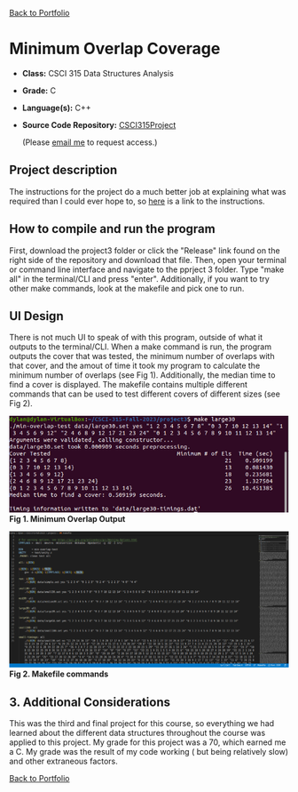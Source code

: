 [Back to Portfolio](./)

Minimum Overlap Coverage
===============

-   **Class:** CSCI 315 Data Structures Analysis
-   **Grade:** C
-   **Language(s):** C++
-   **Source Code Repository:** [CSCI315Project](https://github.com/DylanAKelly/CSCI315Project)
  
    (Please [email me](mailto:example@csustudent.net?subject=GitHub%20Access) to request access.)

## Project description

The instructions for the project do a much better job at explaining what was required than I could ever hope to, so [here](https://github.com/DylanAKelly/CSCI315Project/blob/main/project3/project3.pdf) is a link to the instructions. 

## How to compile and run the program

First, download the project3 folder or click the "Release" link found on the right side of the repository and download that file. Then, open your terminal or command line interface and navigate to the pprject 3 folder. Type "make all" in the terminal/CLI and press "enter". Additionally, if you want to try other make commands, look at the makefile and pick one to run. 

## UI Design

There is not much UI to speak of with this program, outside of what it outputs to the terminal/CLI. When a make command is run, the program outputs the cover that was tested, the minimum number of overlaps with that cover, and the amout of time it took my program to calculate the minimum number of overlaps (see Fig 1). Additionally, the median time to find a cover is displayed. The makefile contains multiple different commands that can be used to test different covers of different sizes (see Fig 2). 

![Min. Overlap Output](images/MinOverFig1.PNG)  
**Fig 1. Minimum Overlap Output**

![Makefile](images/MinOverFig2.PNG)  
**Fig 2. Makefile commands**

## 3. Additional Considerations

This was the third and final project for this course, so everything we had learned about the different data structures throughout the course was applied to this project. My grade for this project was a 70, which earned me a C. My grade was the result of my code working ( but being relatively slow) and other extraneous factors. 

[Back to Portfolio](./)
